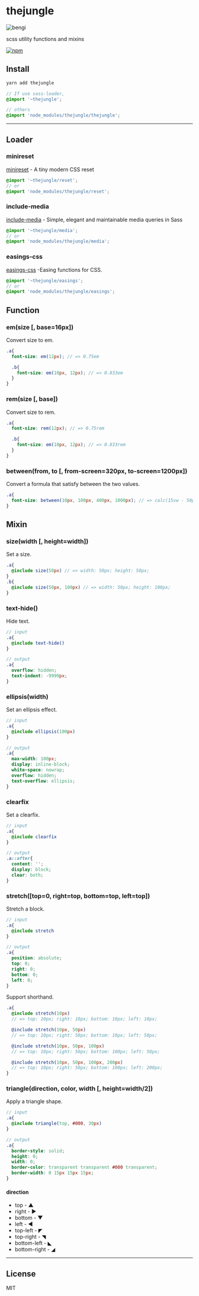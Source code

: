 # thejungle

![bengi](./thejungle.png)

scss utility functions and mixins

[![npm](https://img.shields.io/npm/v/thejungle.svg?style=flat-square)](https://www.npmjs.com/package/thejungle)

## Install
```sh
yarn add thejungle
```

```scss
// If use sass-loader,
@import '~thejungle';

// others
@import 'node_modules/thejungle/thejungle';
```
---

## Loader
### minireset
[minireset](https://jgthms.com/minireset.css/) - A tiny modern CSS reset

```scss
@import '~thejungle/reset';
// or
@import 'node_modules/thejungle/reset';
```

### include-media
[include-media](https://include-media.com/) - Simple, elegant and maintainable media queries in Sass

```scss
@import '~thejungle/media';
// or
@import 'node_modules/thejungle/media';
```

### easings-css
[easings-css](https://github.com/jacobbuck/easings-css) -Easing functions for CSS.

```scss
@import '~thejungle/easings';
// or
@import 'node_modules/thejungle/easings';
```

## Function
### em(size [, base=16px])
Convert size to em.
```scss
.a{
  font-size: em(12px); // => 0.75em

  .b{
    font-size: em(10px, 12px); // => 0.833em
  }
}
```

### rem(size [, base])
Convert size to rem.
```scss
.a{
  font-size: rem(12px); // => 0.75rem

  .b{
    font-size: em(10px, 12px); // => 0.833rem
  }
}
```

### between(from, to [, from-screen=320px, to-screen=1200px])
Convert a formula that satisfy between the two values.
```scss
.a{
  font-size: between(10px, 100px, 400px, 1000px); // => calc(15vw - 50px);
}
```

## Mixin
### size(width [, height=width])
Set a size.
```scss
.a{
  @include size(50px) // => width: 50px; height: 50px;
}
.b{
  @include size(50px, 100px) // => width: 50px; height: 100px;
}
```

### text-hide()
Hide text.
```scss
// input
.a{
  @include text-hide()
}

// output
.a{
  overflow: hidden;
  text-indent: -9999px;
}
```

### ellipsis(width)
Set an ellipsis effect.
```scss
// input
.a{
  @include ellipsis(100px)
}

// output
.a{
  max-width: 100px;
  display: inline-block;
  white-space: nowrap;
  overflow: hidden;
  text-overflow: ellipsis;
}
```

### clearfix
Set a clearfix.
```scss
// input
.a{
  @include clearfix
}

// output
.a::after{
  content: '';
  display: block;
  clear: both;
}
```

### stretch([top=0, right=top, bottom=top, left=top])
Stretch a block.
```scss
// input
.a{
  @include stretch
}

// output
.a{
  position: absolute;
  top: 0;
  right: 0;
  bottom: 0;
  left: 0;
}
```

Support shorthand.
```scss
.a{
  @include stretch(10px) 
  // => top: 10px; right: 10px; bottom: 10px; left: 10px;

  @include stretch(10px, 50px) 
  // => top: 10px; right: 50px; bottom: 10px; left: 50px;

  @include stretch(10px, 50px, 100px) 
  // => top: 10px; right: 50px; bottom: 100px; left: 50px;

  @include stretch(10px, 50px, 100px, 200px) 
  // => top: 10px; right: 50px; bottom: 100px; left: 200px;
}
```

### triangle(direction, color, width [, height=width/2])
Apply a triangle shape.
```scss
// input
.a{
  @include triangle(top, #000, 30px)
}

// output
.a{
  border-style: solid;
  height: 0;
  width: 0;
  border-color: transparent transparent #000 transparent;
  border-width: 0 15px 15px 15px;
}
```
#### direction
- top - ▲
- right - ►
- bottom - ▼
- left - ◄
- top-left - ◤
- top-right - ◥
- bottom-left - ◣
- bottom-right - ◢

---

## License
MIT
